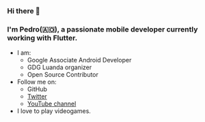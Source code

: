 ### Hi there 👋

### I'm Pedro(🇦🇴), a passionate mobile developer currently working with Flutter.

- I am:
  - Google Associate Android Developer
  - GDG Luanda organizer
  - Open Source Contributor
- Follow me on:
  - GitHub
  - [Twitter](https://twitter.com/pedromassangom)
  - [YouTube channel](https://www.youtube.com/channel/UCBiJzXGvkuT9aG2Yq8BYYnQ?view_as=subscriber)
- I love to play videogames.
